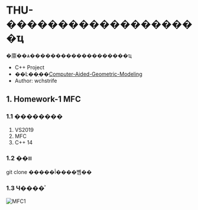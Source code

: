 # THU-�������������������ҵ

�廪��ѧ�������������������ҵ

- C++ Project
- ��Ŀ��ַ��[Computer-Aided-Geometric-Modeling](https://github.com/wchstrife/Computer-Aided-Geometric-Modeling)
- Author: wchstrife

## 1. Homework-1 MFC

### 1.1 ��������

1. VS2019
2. MFC
3. C++ 14

### 1.2 ��װ

git clone �����أ����뼴��

### 1.3 Ч����ʾ

![MFC1](/img/ʾ��ͼ.png)
